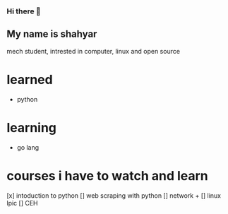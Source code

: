 ### Hi there 👋

## My name is shahyar

mech student, intrested in computer, linux and open source
# learned
- python

# learning
- go lang

# courses i have to watch and learn
[x] intoduction to python
[] web scraping with python
[] network +
[] linux lpic
[] CEH


